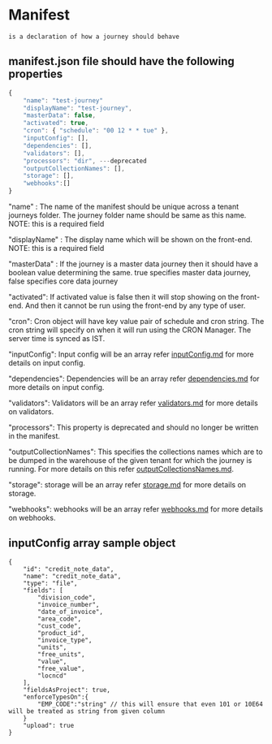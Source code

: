 # Manifest 
    is a declaration of how a journey should behave

## **manifest.json file should have the following properties**

```javascript
{
    "name": "test-journey" 
    "displayName": "test-journey",
    "masterData": false,
    "activated": true,
    "cron": { "schedule": "00 12 * * tue" },
    "inputConfig": [],
    "dependencies": [],
    "validators": [],
    "processors": "dir", ---deprecated
    "outputCollectionNames": [],
    "storage": [],
    "webhooks":[]
}
```

"name" : The name of the manifest should be unique across a tenant journeys folder. The journey folder name should be same as this name. NOTE: this is a required field

"displayName" : The display name which will be shown on the front-end. NOTE: this is a required field
    
"masterData" : If the journey is a master data journey then it should have a boolean value determining the same. true specifies master data journey,
false specifies core data journey

"activated": If activated value is false then it will stop showing on the front-end. And then it cannot be run using the front-end by any type of user.

"cron": Cron object will have key value pair of schedule and cron string.
The cron string will specify on when it will run using the CRON Manager.
The server time is synced as IST.
    
"inputConfig": Input config will be an array refer [inputConfig.md](inputConfig.md) for more details on input config.

"dependencies": Dependencies will be an array refer [dependencies.md](dependencies.md) for more details on input config.
    

"validators": Validators will be an array refer [validators.md](validators.md) for more details on validators.


"processors": This property is deprecated and should no longer be written in the manifest.


"outputCollectionNames": This specifies the collections names which are to be dumped in the warehouse of the given tenant for which the journey is running. For more details on this refer [outputCollectionsNames.md](outputCollectionsNames.md).

"storage": storage will be an array refer [storage.md](storage.md) for more details on storage.

"webhooks": webhooks will be an array refer [webhooks.md](webhooks.md) for more details on webhooks.

## inputConfig array sample object

```
{
    "id": "credit_note_data",
    "name": "credit_note_data",
    "type": "file",
    "fields": [
        "division_code",
        "invoice_number",
        "date_of_invoice",
        "area_code",
        "cust_code",
        "product_id",
        "invoice_type",
        "units",
        "free_units",
        "value",
        "free_value",
        "locncd"
    ],
    "fieldsAsProject": true,
    "enforceTypesOn":{
        "EMP_CODE":"string" // this will ensure that even 101 or 10E64 will be treated as string from given column
    }
    "upload": true
}

```